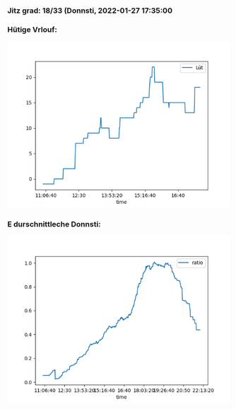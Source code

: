 ### Jitz grad: 18/33 (Donnsti, 2022-01-27 17:35:00

### Hütige Vrlouf:
![Graph](Today.png)

### E durschnittleche Donnsti:
![Graph](Donnsti.png)